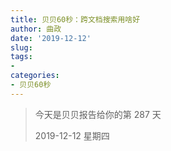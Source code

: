 ```yaml
---
title: 贝贝60秒：跨文档搜索用啥好
author: 曲政
date: '2019-12-12'
slug: 
tags:
- 
categories:
- 贝贝60秒
---
```

> 今天是贝贝报告给你的第 287 天
>
> 2019-12-12 星期四 

